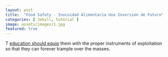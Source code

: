 ```yaml
---
layout: post
title:  "Food Safety - Inocuidad Alimentaria Una Inversión de Futuro"
categories: [ Jekyll, tutorial ]
image: assets/images/1.jpg
featured: true
---
```

T <a href="#">education should equip</a> them with the proper instruments of exploitation so that they can forever trample over the masses.
